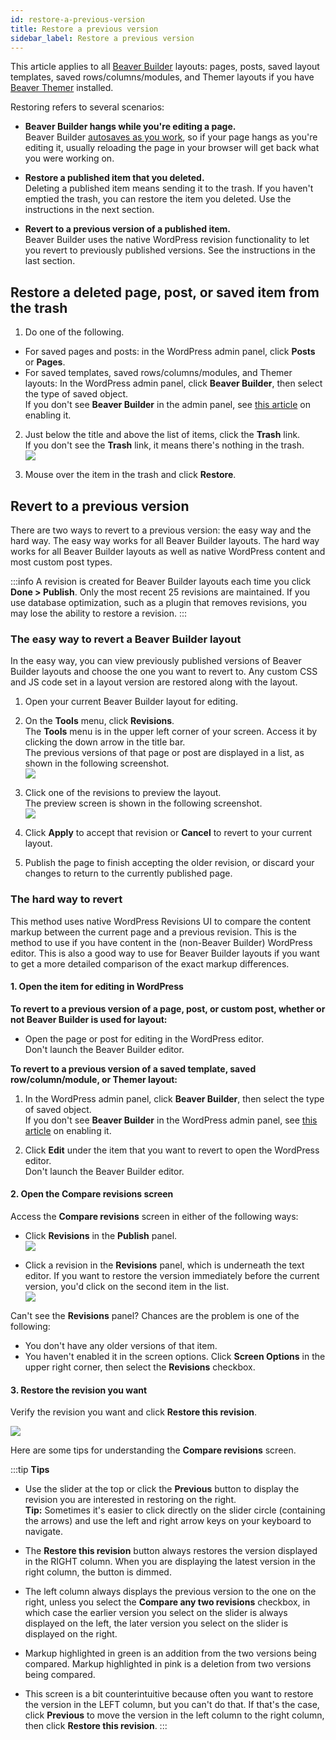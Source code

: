 ```yaml
---
id: restore-a-previous-version
title: Restore a previous version
sidebar_label: Restore a previous version
---
```


This article applies to all [Beaver Builder](https://www.wpbeaverbuilder.com)
layouts: pages, posts, saved layout templates, saved rows/columns/modules, and
Themer layouts if you have [Beaver Themer](https://www.wpbeaverbuilder.com/beaver-themer/) installed.

Restoring refers to several scenarios:

  * **Beaver Builder hangs while you're editing a page.**  
Beaver Builder [autosaves as you work](/beaver-builder/getting-started/bb-editor-basics/save-publish-discard.md), so if your page hangs as you're editing
it, usually reloading the page in your browser will get back what you were
working on.

  * **Restore a published item that you deleted.**  
Deleting a published item means sending it to the trash. If you haven't
emptied the trash, you can restore the item you deleted. Use the instructions
in the next section.

  * **Revert to a previous version of a published item.**  
Beaver Builder uses the native WordPress revision functionality to let you
revert to previously published versions. See the instructions in the last
section.

##  Restore a deleted page, post, or saved item from the trash

1. Do one of the following.  
  * For saved pages and posts: in the WordPress admin panel, click **Posts** or **Pages**.
  * For saved templates, saved rows/columns/modules, and Themer layouts: In the WordPress admin panel, click **Beaver Builder**, then select the type of saved object.  
If you don't see **Beaver Builder** in the admin panel, see [this article](/beaver-builder/troubleshooting/miscellaneous/cant-find-the-beaver-builder-menu-in-the-admin-panel.md) on enabling it.

  2. Just below the title and above the list of items, click the **Trash** link.  
If you don't see the **Trash** link, it means there's nothing in the trash.  
![](/img/how-to-tips-restore-version-1.png)

  3. Mouse over the item in the trash and click **Restore**.

## Revert to a previous version

There are two ways to revert to a previous version: the easy way and the hard
way. The easy way works for all Beaver Builder layouts. The hard way works for
all Beaver Builder layouts as well as native WordPress content and most custom
post types.

:::info 
A revision is created for Beaver Builder layouts each time you click
**Done > Publish**. Only the most recent 25 revisions are maintained. If you
use database optimization, such as a plugin that removes revisions, you may
lose the ability to restore a revision.
:::

### The easy way to revert a Beaver Builder layout

In the easy way, you can view previously published versions of Beaver Builder
layouts and choose the one you want to revert to. Any custom CSS and JS code set in a layout version are restored
along with the layout.

  1. Open your current Beaver Builder layout for editing.
  2. On the **Tools** menu, click **Revisions**.  
The **Tools** menu is in the upper left corner of your screen. Access it by
clicking the down arrow in the title bar.  
The previous versions of that page or post are displayed in a list, as shown
in the following screenshot.  
![](/img/how-to-tips-restore-version-2.jpg)

  3. Click one of the revisions to preview the layout.  
The preview screen is shown in the following screenshot.  
![](/img/how-to-tips-restore-version-3.png)

  4. Click **Apply** to accept that revision or **Cancel** to revert to your current layout.
  5. Publish the page to finish accepting the older revision, or discard your changes to return to the currently published page.

### The hard way to revert

This method uses native WordPress Revisions UI to compare the content markup
between the current page and a previous revision. This is the method to use if
you have content in the (non-Beaver Builder) WordPress editor. This is also a
good way to use for Beaver Builder layouts if you want to get a more detailed
comparison of the exact markup differences.

#### 1. Open the item for editing in WordPress

**To revert to a previous version of a page, post, or custom post, whether or
not Beaver Builder is used for layout:**

  * Open the page or post for editing in the WordPress editor.  
Don't launch the Beaver Builder editor.

**To revert to a previous version of a saved template, saved
row/column/module, or Themer layout:**

  1. In the WordPress admin panel, click **Beaver Builder**, then select the type of saved object.    
If you don't see **Beaver Builder** in the WordPress admin panel, see [this article](/beaver-builder/troubleshooting/miscellaneous/cant-find-the-beaver-builder-menu-in-the-admin-panel.md) on enabling it.

  2. Click **Edit** under the item that you want to revert to open the WordPress editor.  
Don't launch the Beaver Builder editor.

#### 2. Open the Compare revisions screen

Access the **Compare revisions** screen in either of the following ways:

  * Click **Revisions** in the **Publish** panel.  
![](/img/how-to-tips-restore-version-4.png)

  * Click a revision in the **Revisions** panel, which is underneath the text editor. If you want to restore the version immediately before the current version, you'd click on the second item in the list.  
![](/img/how-to-tips-restore-version-5.png)

Can't see the **Revisions** panel? Chances are the problem is one of the
following:

  * You don't have any older versions of that item.
  * You haven't enabled it in the screen options. Click **Screen Options** in the upper right corner, then select the **Revisions** checkbox.

#### 3. Restore the revision you want

Verify the revision you want and click  **Restore this revision**.

![](/img/how-to-tips-restore-version-6.png)

Here are some tips for understanding the **Compare revisions** screen.

:::tip **Tips**
* Use the slider at the top or click the **Previous** button to display the revision you are interested in restoring on the right.  
**Tip:** Sometimes it's easier to click directly on the slider circle
(containing the arrows) and use the left and right arrow keys on your keyboard
to navigate.

* The **Restore this revision** button always restores the version displayed in the RIGHT column. When you are displaying the latest version in the right column, the button is dimmed.

* The left column always displays the previous version to the one on the right, unless you select the **Compare any two revisions** checkbox, in which case the earlier version you select on the slider is always displayed on the left, the later version you select on the slider is displayed on the right.

* Markup highlighted in green is an addition from the two versions being compared. Markup highlighted in pink is a deletion from two versions being compared.

* This screen is a bit counterintuitive because often you want to restore the version in the LEFT column, but you can't do that. If that's the case, click **Previous** to move the version in the left column to the right column, then click **Restore this revision**.
:::

